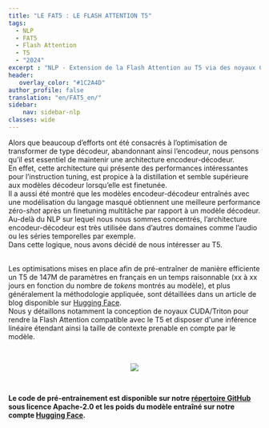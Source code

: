 ```yaml
---
title: "LE FAT5 : LE FLASH ATTENTION T5"
tags:
  - NLP
  - FAT5
  - Flash Attention
  - T5
  - "2024"
excerpt : "NLP - Extension de la Flash Attention au T5 via des noyaux CUDA et Triton<br>- Difficulté : confirmé"
header:
   overlay_color: "#1C2A4D"
author_profile: false
translation: "en/FAT5_en/"
sidebar:
    nav: sidebar-nlp
classes: wide
---
```


Alors que beaucoup d’efforts ont été consacrés à l’optimisation de transformer de type décodeur, abandonnant ainsi l’encodeur, nous pensons qu’il est essentiel de maintenir une architecture encodeur-décodeur.<br>
En effet, cette architecture qui présente des performances intéressantes pour l’instruction tuning, est propice à la distillation et semble supérieure aux modèles décodeur lorsqu’elle est finetunée.<br>
Il a aussi été montré que les modèles encodeur-décodeur entraînés avec une modélisation du langage masqué obtiennent une meilleure performance zéro-<i>shot</i> après un finetuning multitâche par rapport à un modèle décodeur.<br>
Au-delà du NLP sur lequel nous nous sommes concentrés, l’architecture encodeur-décodeur est très utilisée dans d’autres domaines comme l’audio ou les séries temporelles par exemple.<br>
Dans cette logique, nous avons décidé de nous intéresser au T5.<br><br>

Les optimisations mises en place afin de pré-entraîner de manière efficiente un T5 de 147M de paramètres en français en un temps raisonnable (xx à xx jours en fonction du nombre de <i>tokens</i> montrés au modèle),
et plus généralement la méthodologie appliquée, sont détaillées dans un article de blog disponible sur <a href="https://hf.co/spaces/CATIE-AQ/FAT5-rapport">Hugging Face</a>.<br>
Nous y détaillons notamment la conception de noyaux CUDA/Triton pour rendre la Flash Attention compatible avec le T5 et disposer d'une inférence linéaire étendant ainsi la taille de contexte prenable en compte par le modèle.<br>

<br>

<center>
<figure class="image">
  <img src="https://github.com/catie-aq/flashT5/blob/main/assets/FAT5_dark.gif">
</figure>
</center>

<br>

<b>Le code de pré-entrainement est disponible sur notre <a href="https://github.com/catie-aq/flashT5">répertoire GitHub</a> sous licence Apache-2.0 
et les poids du modèle entraîné sur notre compte <a href="https://huggingface.co/CATIE-AQ">Hugging Face</a>.</b>
